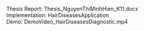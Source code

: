 Thesis Report: Thesis_NguyenThiMinhHien_K11.docx</br>
Implementation: HairDiseasesApplication</br>
Demo: DemoVideo_HairDiseasesDiagnostic.mp4</br>
